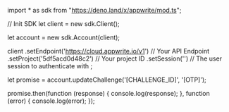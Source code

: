 import * as sdk from "https://deno.land/x/appwrite/mod.ts";

// Init SDK
let client = new sdk.Client();

let account = new sdk.Account(client);

client
    .setEndpoint('https://cloud.appwrite.io/v1') // Your API Endpoint
    .setProject('5df5acd0d48c2') // Your project ID
    .setSession('') // The user session to authenticate with
;


let promise = account.updateChallenge('[CHALLENGE_ID]', '[OTP]');

promise.then(function (response) {
    console.log(response);
}, function (error) {
    console.log(error);
});